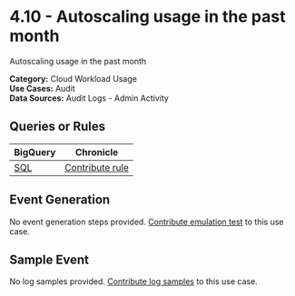 # 4.10 - Autoscaling usage in the past month
Autoscaling usage in the past month


**Category:** Cloud Workload Usage
</br>
**Use Cases:** Audit
</br>
**Data Sources:** Audit Logs - Admin Activity
</br>

## Queries or Rules
BigQuery | Chronicle |
--- | --- |
[SQL](../../sql/4_10_autoscaling_usage_frequency.sql) | [Contribute rule](../../CONTRIBUTING.md)

## Event Generation
No event generation steps provided. [Contribute emulation test](../../CONTRIBUTING.md) to this use case.

## Sample Event
No log samples provided. [Contribute log samples](../../CONTRIBUTING.md) to this use case.

